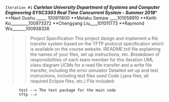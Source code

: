 `Iteration #1`
***Carleton University
Department of Systems and Computer Engineering
SYSC3303 Real Time Concurrent System - Summer 2018****
**Naol Gushu _____ 100911600
**Melaku Semaw ____101059910
**Keith Ko_________100973372
**Chengyang Liu____101011773
**Raymond Wu_______100938326  

>>Project Specification
This project design and implement a file transfer system based on the TFTP protocol
specification which is available on the course website.
ìREADME.txtî file explaining the names of your files, set up instructions, etc.
Breakdown of responsibilities of each team member for this iteration
UML class diagram
UCMs for a read file transfer and a write file transfer, including the error simulator
Detailed set up and test instructions, including test files used
Code (.java files, all required Eclipse files, etc.)
File included:

          test --> The test package for the main code
          tftp -->
